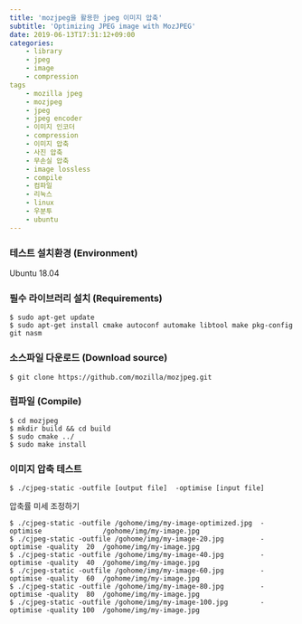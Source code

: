 ```yaml
---
title: 'mozjpeg을 활용한 jpeg 이미지 압축'
subtitle: 'Optimizing JPEG image with MozJPEG'
date: 2019-06-13T17:31:12+09:00
categories:
    - library
    - jpeg
    - image
    - compression
tags
    - mozilla jpeg
    - mozjpeg
    - jpeg
    - jpeg encoder
    - 이미지 인코더
    - compression
    - 이미지 압축
    - 사진 압축
    - 무손실 압축
    - image lossless
    - compile
    - 컴파일
    - 리눅스
    - linux
    - 우분투
    - ubuntu
---
```


### 테스트 설치환경 (Environment)

Ubuntu 18.04

### 필수 라이브러리 설치 (Requirements)

    $ sudo apt-get update
    $ sudo apt-get install cmake autoconf automake libtool make pkg-config git nasm

### 소스파일 다운로드 (Download source)

    $ git clone https://github.com/mozilla/mozjpeg.git

### 컴파일 (Compile)

    $ cd mozjpeg
    $ mkdir build && cd build
    $ sudo cmake ../
    $ sudo make install

### 이미지 압축 테스트

    $ ./cjpeg-static -outfile [output file]  -optimise [input file]

압축률 미세 조정하기

    $ ./cjpeg-static -outfile /gohome/img/my-image-optimized.jpg  -optimise               /gohome/img/my-image.jpg
    $ ./cjpeg-static -outfile /gohome/img/my-image-20.jpg         -optimise -quality  20  /gohome/img/my-image.jpg
    $ ./cjpeg-static -outfile /gohome/img/my-image-40.jpg         -optimise -quality  40  /gohome/img/my-image.jpg
    $ ./cjpeg-static -outfile /gohome/img/my-image-60.jpg         -optimise -quality  60  /gohome/img/my-image.jpg
    $ ./cjpeg-static -outfile /gohome/img/my-image-80.jpg         -optimise -quality  80  /gohome/img/my-image.jpg
    $ ./cjpeg-static -outfile /gohome/img/my-image-100.jpg        -optimise -quality 100  /gohome/img/my-image.jpg
